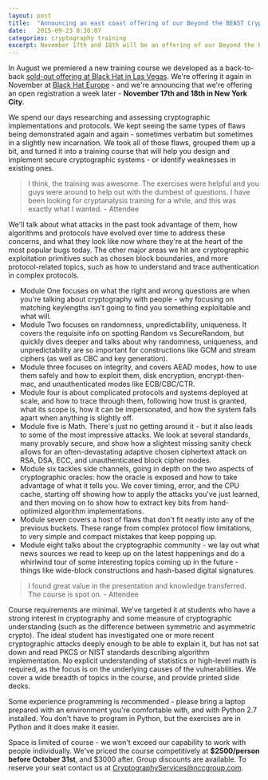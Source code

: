 ```yaml
---
layout: post
title:  "Announcing an east coast offering of our Beyond the BEAST Crypto Training"
date:   2015-09-23 8:30:07
categories: cryptography training
excerpt: November 17th and 18th will be an offering of our Beyond the BEAST training in New York City, previously seen at Black Hat. Contact us right away to reserve your seat!
---
```


In August we premiered a new training course we developed as a back-to-back [sold-out offering at Black Hat in Las Vegas](https://www.blackhat.com/us-15/training/beyond-the-beast-deep-dives-into-crypto-vulnerabilities.html).  We're offering it again in November at [Black Hat Europe](https://www.blackhat.com/eu-15/training/beyond-the-beast-deep-dives-into-crypto-vulnerabilities.html) - and we're announcing that we're offering an open registration a week later - <strong>November 17th and 18th in New York City</strong>.

We spend our days researching and assessing cryptographic implementations and protocols. We kept seeing the same types of flaws being demonstrated again and again - sometimes verbatim but sometimes in a slightly new incarnation. We took all of those flaws, grouped them up a bit, and turned it into a training course that will help you design and implement secure cryptographic systems - or identify weaknesses in existing ones.

<blockquote>I think, the training was awesome. The exercises were helpful and you guys were around to help out with the dumbest of questions. I have been looking for cryptanalysis training for a while, and this was exactly what I wanted. - Attendee</blockquote>

We'll talk about what attacks in the past took advantage of them, how algorithms and protocols have evolved over time to address these concerns, and what they look like now where they're at the heart of the most popular bugs today. The other major areas we hit are cryptographic exploitation primitives such as chosen block boundaries, and more protocol-related topics, such as how to understand and trace authentication in complex protocols. 

* Module One focuses on what the right and wrong questions are when you're talking about cryptography with people - why focusing on matching keylengths isn't going to find you something exploitable and what will. 
* Module Two focuses on randomness, unpredictability, uniqueness. It covers the requisite info on spotting Random vs SecureRandom, but quickly dives deeper and talks about why randomness, uniqueness, and unpredictability are so important for constructions like GCM and stream ciphers (as well as CBC and key generation). 
* Module three focuses on integrity, and covers AEAD modes, how to use them safely and how to exploit them, disk encryption, encrypt-then-mac, and unauthenticated modes like ECB/CBC/CTR. 
* Module four is about complicated protocols and systems deployed at scale, and how to trace through them, following how trust is granted, what its scope is, how it can be impersonated, and how the system falls apart when anything is slightly off. 
* Module five is Math. There's just no getting around it - but it also leads to some of the most impressive attacks. We look at several standards, many provably secure, and show how a slightest missing sanity check allows for an often-devastating adaptive chosen ciphertext attack on RSA, DSA, ECC, and unauthenticated block cipher modes. 
* Module six tackles side channels, going in depth on the two aspects of cryptographic oracles: how the oracle is exposed and how to take advantage of what it tells you. We cover timing, error, and the CPU cache, starting off showing how to apply the attacks you've just learned, and then moving on to show how to extract key bits from hand-optimized algorithm implementations. 
* Module seven covers a host of flaws that don't fit neatly into any of the previous buckets. These range from complex protocol flow limitations, to very simple and compact mistakes that keep popping up. 
* Module eight talks about the cryptographic community - we lay out what news sources we read to keep up on the latest happenings  and do a whirlwind tour of some interesting topics coming up in the future - things like wide-block constructions and hash-based digital signatures. 

<blockquote>I found great value in the presentation and knowledge transferred. The course is spot on. - Attendee</blockquote>

Course requirements are minimal.  We've targeted it at students who have a strong interest in cryptography and some measure of cryptographic understanding (such as the difference between symmetric and asymmetric crypto). The ideal student has investigated one or more recent cryptographic attacks deeply enough to be able to explain it, but has not sat down and read PKCS or NIST standards describing algorithm implementation. No explicit understanding of statistics or high-level math is required, as the focus is on the underlying causes of the vulnerabilities. We cover a wide breadth of topics in the course, and provide printed slide decks.

Some experience programming is recommended - please bring a laptop prepared with an environment you're comfortable with, and with Python 2.7 installed. You don't have to program in Python, but the exercises are in Python and it does make it easier. 

Space is limited of course - we won't exceed our capability to work with people individually.  We've priced the course competitively at <strong>$2500/person before October 31st</strong>, and $3000 after. Group discounts are available. To reserve your seat contact us at <a href="mailto:CryptographyServices@nccgroup.com">CryptographyServices@nccgroup.com</a>.
